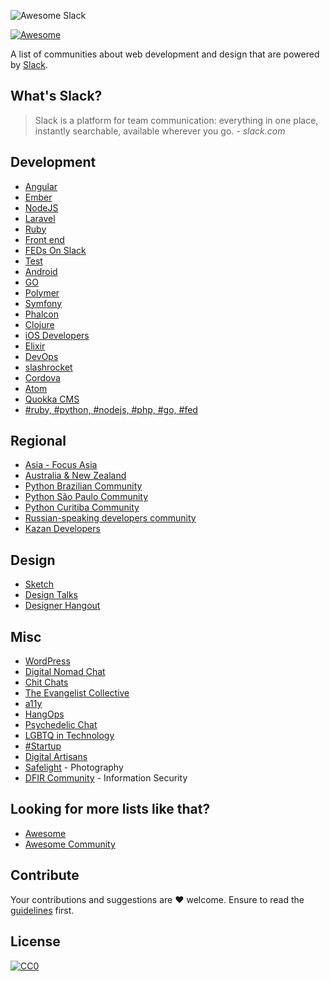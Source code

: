 ![Awesome Slack](images/logo.jpg)

[![Awesome](https://cdn.rawgit.com/sindresorhus/awesome/d7305f38d29fed78fa85652e3a63e154dd8e8829/media/badge.svg)](https://github.com/sindresorhus/awesome)

A list of communities about web development and design that are powered by [Slack](https://slack.com/).


## What's Slack?
> Slack is a platform for team communication: everything in one place, instantly searchable, available wherever you go. *- slack.com*

## Development
- [Angular](http://www.angularbuddies.com/)
- [Ember](https://ember-community-slackin.herokuapp.com/)
- [NodeJS](http://nodeslackers.io/)
- [Laravel](http://larachat.co/)
- [Ruby](https://rubydevelopers.typeform.com/to/l7WVWl)
- [Front end](http://frontenddevelopers.org/)
- [FEDs On Slack](http://fedsonslack.com/)
- [Test](http://hashtagtesting.com/)
- [Android](https://androidchat.co/)
- [GO](https://docs.google.com/forms/d/1Wk7Alq-lp9sgH3h___zMPmh4gAaghsGpnnsW0Pa_9Ik/viewform?fbzx=4754263898376949596#start=invite)
- [Polymer](http://polymer-slack.herokuapp.com/)
- [Symfony](https://symfony2slack.herokuapp.com/)
- [Phalcon](http://chat.phalcontip.com)
- [Clojure](http://clojurians.net/)
- [iOS Developers](http://ios-developers.io/)
- [Elixir](https://elixir-slackin.herokuapp.com/)
- [DevOps](https://devopschat.co/)
- [slashrocket](https://slashrocket.io/)
- [Cordova](http://slack.cordova.io/)
- [Atom](http://atom-slack.herokuapp.com/)
- [Quokka CMS](https://quokkaslack.herokuapp.com/)
- [#ruby, #python, #nodejs, #php, #go, #fed](http://www.hashtagdevelopers.com/)

## Regional
- [Asia - Focus Asia](https://www.focusasia.xyz?ref=github)
- [Australia & New Zealand](http://devanz.co)
- [Python Brazilian Community](http://slack-pythonbrasil.herokuapp.com/)
- [Python São Paulo Community](http://grupysp.herokuapp.com/)
- [Python Curitiba Community](http://grupypr.herokuapp.com/)
- [Russian-speaking developers community](https://rusdevs.herokuapp.com/)
- [Kazan Developers](https://devkzn.slack.com/)

## Design
- [Sketch](http://teamsketch.io/)
- [Design Talks](https://docs.google.com/forms/d/1KFCWRmjL3Z0GZxrUZjy_f8s0x1dIGaJP9447FbuBSqg/viewform?c=0&w=1)
- [Designer Hangout](https://www.designerhangout.co/)

## Misc
- [WordPress](https://make.wordpress.org/chat/)
- [Digital Nomad Chat](https://hashtagnomads.com/)
- [Chit Chats](http://www.chitchats.co/)
- [The Evangelist Collective](https://github.com/evangelistcollective/)
- [a11y](https://web-a11y.herokuapp.com/)
- [HangOps](http://signup.hangops.com)
- [Psychedelic Chat](http://psychedelicchat.com/)
- [LGBTQ in Technology](http://lgbtq.technology/)
- [#Startup](http://www.hashtagstartup.co/)
- [Digital Artisans](http://www.artisans.digital/)
- [Safelight](http://safelight.herokuapp.com/) - Photography  
- [DFIR Community](https://rishi28.typeform.com/to/sTbTI8) - Information Security

## Looking for more lists like that?
- [Awesome](https://github.com/sindresorhus/awesome)
- [Awesome Community](https://github.com/peterkokot/awesome-community)

## Contribute
Your contributions and suggestions are :heart: welcome. Ensure to read the [guidelines](https://github.com/filipelinhares/awesome-slack/blob/master/CONTRIBUTING.md) first.

## License
[![CC0](https://licensebuttons.net/p/zero/1.0/88x31.png)](http://creativecommons.org/publicdomain/zero/1.0/)
